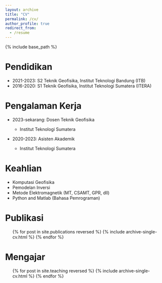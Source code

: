 ```yaml
---
layout: archive
title: "CV"
permalink: /cv/
author_profile: true
redirect_from:
  - /resume
---
```


{% include base_path %}

Pendidikan
======
* 2021-2023: S2 Teknik Geofisika, Institut Teknologi Bandung (ITB)
* 2016-2020: S1 Teknik Geofisika, Institut Teknologi Sumatera (ITERA)

Pengalaman Kerja
======
* 2023-sekarang: Dosen Teknik Geofisika
  * Institut Teknologi Sumatera

* 2020-2023: Asisten Akademik
  * Institut Teknologi Sumatera
  
Keahlian
======
* Komputasi Geofisika
* Pemodelan Inversi
* Metode Elektromagnetik (MT, CSAMT, GPR, dll)
* Python and Matlab (Bahasa Pemrograman)

Publikasi
======
  <ul>{% for post in site.publications reversed %}
    {% include archive-single-cv.html %}
  {% endfor %}</ul>
  
 
Mengajar
======
  <ul>{% for post in site.teaching reversed %}
    {% include archive-single-cv.html %}
  {% endfor %}</ul>
